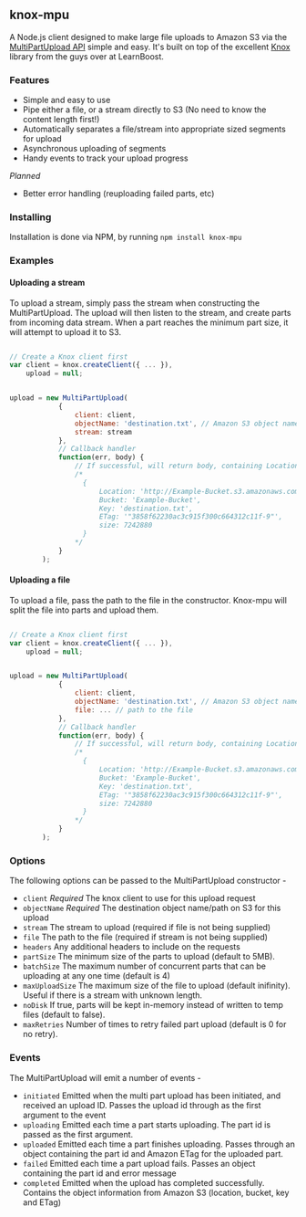 ## knox-mpu

A Node.js client designed to make large file uploads to Amazon S3 via the [MultiPartUpload API](http://docs.amazonwebservices.com/AmazonS3/latest/dev/sdksupportformpu.html) simple and easy. It's built on top of the excellent [Knox](https://github.com/LearnBoost/knox) library from the guys over at LearnBoost.

### Features

* Simple and easy to use
* Pipe either a file, or a stream directly to S3 (No need to know the content length first!)
* Automatically separates a file/stream into appropriate sized segments for upload
* Asynchronous uploading of segments
* Handy events to track your upload progress

_Planned_

* Better error handling (reuploading failed parts, etc)

### Installing

Installation is done via NPM, by running ```npm install knox-mpu```

### Examples

#### Uploading a stream

To upload a stream, simply pass the stream when constructing the MultiPartUpload. The upload will then listen to the stream, and create parts from incoming data stream. When a part reaches the minimum part size, it will attempt to upload it to S3.

```javascript

// Create a Knox client first
var client = knox.createClient({ ... }),
    upload = null;


upload = new MultiPartUpload(
            {
                client: client,
                objectName: 'destination.txt', // Amazon S3 object name
                stream: stream
            },
            // Callback handler
            function(err, body) {
                // If successful, will return body, containing Location, Bucket, Key, ETag and size of the object
                /*
                  {
                      Location: 'http://Example-Bucket.s3.amazonaws.com/destination.txt',
                      Bucket: 'Example-Bucket',
                      Key: 'destination.txt',
                      ETag: '"3858f62230ac3c915f300c664312c11f-9"',
                      size: 7242880
                  }
                */
            }
        );
````

#### Uploading a file

To upload a file, pass the path to the file in the constructor. Knox-mpu will split the file into parts and upload them.

```javascript

// Create a Knox client first
var client = knox.createClient({ ... }),
    upload = null;


upload = new MultiPartUpload(
            {
                client: client,
                objectName: 'destination.txt', // Amazon S3 object name
                file: ... // path to the file
            },
            // Callback handler
            function(err, body) {
                // If successful, will return body, containing Location, Bucket, Key, ETag and size of the object
                /*
                  {
                      Location: 'http://Example-Bucket.s3.amazonaws.com/destination.txt',
                      Bucket: 'Example-Bucket',
                      Key: 'destination.txt',
                      ETag: '"3858f62230ac3c915f300c664312c11f-9"',
                      size: 7242880
                  }
                */
            }
        );
````
### Options

The following options can be passed to the MultiPartUpload constructor -

* ```client``` _Required_ The knox client to use for this upload request
* ```objectName``` _Required_ The destination object name/path on S3 for this upload
* ```stream``` The stream to upload (required if file is not being supplied)
* ```file``` The path to the file (required if stream is not being supplied)
* ```headers``` Any additional headers to include on the requests
* ```partSize``` The minimum size of the parts to upload (default to 5MB).
* ```batchSize``` The maximum number of concurrent parts that can be uploading at any one time (default is 4)
* ```maxUploadSize``` The maximum size of the file to upload (default inifinity). Useful if there is a stream with unknown length.
* ```noDisk``` If true, parts will be kept in-memory instead of written to temp files (default to false).
* ```maxRetries``` Number of times to retry failed part upload (default is 0 for no retry).

### Events

The MultiPartUpload will emit a number of events -

* ```initiated``` Emitted when the multi part upload has been initiated, and received an upload ID. Passes the upload id through as the first argument to the event
* ```uploading``` Emitted each time a part starts uploading. The part id is passed as the first argument.
* ```uploaded``` Emitted each time a part finishes uploading. Passes through an object containing the part id and Amazon ETag for the uploaded part.
* ```failed``` Emitted each time a part upload fails. Passes an object containing the part id and error message
* ```completed``` Emitted when the upload has completed successfully. Contains the object information from Amazon S3 (location, bucket, key and ETag)
